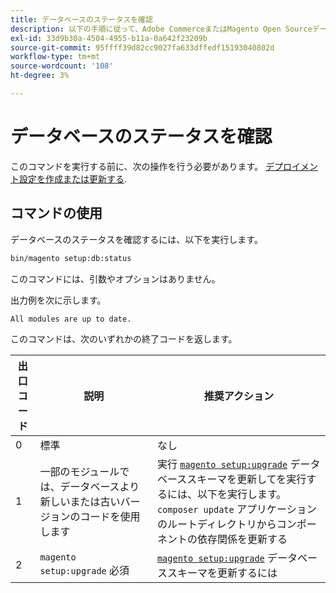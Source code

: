 ```yaml
---
title: データベースのステータスを確認
description: 以下の手順に従って、Adobe CommerceまたはMagento Open Sourceデータベースのステータスを確認します。
exl-id: 33d9b30a-4504-4955-b11a-0a642f23209b
source-git-commit: 95ffff39d82cc9027fa633dffedf15193040802d
workflow-type: tm+mt
source-wordcount: '108'
ht-degree: 3%

---
```


# データベースのステータスを確認

このコマンドを実行する前に、次の操作を行う必要があります。 [デプロイメント設定を作成または更新する](deployment.md).

## コマンドの使用

データベースのステータスを確認するには、以下を実行します。

```bash
bin/magento setup:db:status
```

このコマンドには、引数やオプションはありません。

出力例を次に示します。

```terminal
All modules are up to date.
```

このコマンドは、次のいずれかの終了コードを返します。

| 出口コード | 説明 | 推奨アクション |
|--------------|--------------|---------------|
| 0 | 標準 | なし |
| 1 | 一部のモジュールでは、データベースより新しいまたは古いバージョンのコードを使用します | 実行 [`magento setup:upgrade`](database-upgrade.md) データベーススキーマを更新してを実行するには、以下を実行します。 `composer update` アプリケーションのルートディレクトリからコンポーネントの依存関係を更新する |
| 2 | `magento setup:upgrade` 必須 | [`magento setup:upgrade`](database-upgrade.md) データベーススキーマを更新するには |
